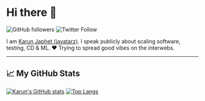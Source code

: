 # Hi there 👋

![GitHub followers](https://img.shields.io/github/followers/javatarz?style=social) ![Twitter Follow](https://img.shields.io/twitter/follow/javatarz?style=social)

I am [Karun Japhet (javatarz)](https://karun.me). I speak publicly about scaling software, testing, CD & ML. ❤️ Trying to spread good vibes on the interwebs.

---

## &#x1f4c8; My GitHub Stats

[![Karun's GitHub stats](https://github-readme-stats.vercel.app/api?username=javatarz&theme=dracula)](https://github.com/anuraghazra/github-readme-stats) [![Top Langs](https://github-readme-stats.vercel.app/api/top-langs/?username=javatarz&hide=html,css&theme=dracula)](https://github.com/anuraghazra/github-readme-stats)
